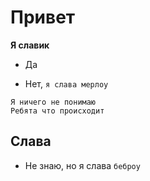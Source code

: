 # Привет

**Я славик**

* Да

* Нет, `я слава мерлоу`

```
Я ничего не понимаю
Ребята что происходит
```
## Слава

* Не знаю, но я слава `беброу`
